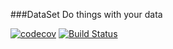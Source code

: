 ###DataSet
Do things with your data

[![codecov](https://codecov.io/gh/tomkallen/dataset/branch/master/graph/badge.svg)](https://codecov.io/gh/tomkallen/dataset)
[![Build Status](https://travis-ci.org/tomkallen/dataset.svg?branch=master)](https://travis-ci.org/tomkallen/dataset)